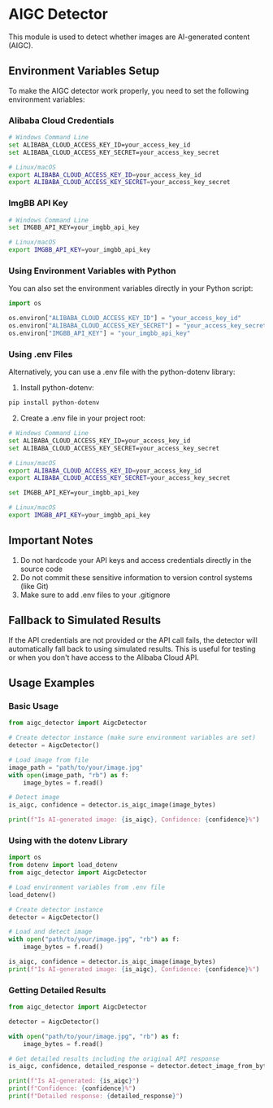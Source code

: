 # AIGC Detector

This module is used to detect whether images are AI-generated content (AIGC).

## Environment Variables Setup

To make the AIGC detector work properly, you need to set the following environment variables:

### Alibaba Cloud Credentials

```bash
# Windows Command Line
set ALIBABA_CLOUD_ACCESS_KEY_ID=your_access_key_id
set ALIBABA_CLOUD_ACCESS_KEY_SECRET=your_access_key_secret

# Linux/macOS
export ALIBABA_CLOUD_ACCESS_KEY_ID=your_access_key_id
export ALIBABA_CLOUD_ACCESS_KEY_SECRET=your_access_key_secret
```

### ImgBB API Key

```bash
# Windows Command Line
set IMGBB_API_KEY=your_imgbb_api_key

# Linux/macOS
export IMGBB_API_KEY=your_imgbb_api_key
```

### Using Environment Variables with Python

You can also set the environment variables directly in your Python script:

```python
import os

os.environ["ALIBABA_CLOUD_ACCESS_KEY_ID"] = "your_access_key_id"
os.environ["ALIBABA_CLOUD_ACCESS_KEY_SECRET"] = "your_access_key_secret"
os.environ["IMGBB_API_KEY"] = "your_imgbb_api_key"
```

### Using .env Files

Alternatively, you can use a .env file with the python-dotenv library:

1. Install python-dotenv:
```bash
pip install python-dotenv
```

2. Create a .env file in your project root:

```bash
# Windows Command Line
set ALIBABA_CLOUD_ACCESS_KEY_ID=your_access_key_id
set ALIBABA_CLOUD_ACCESS_KEY_SECRET=your_access_key_secret

# Linux/macOS
export ALIBABA_CLOUD_ACCESS_KEY_ID=your_access_key_id
export ALIBABA_CLOUD_ACCESS_KEY_SECRET=your_access_key_secret

set IMGBB_API_KEY=your_imgbb_api_key

# Linux/macOS
export IMGBB_API_KEY=your_imgbb_api_key
```

## Important Notes

1. Do not hardcode your API keys and access credentials directly in the source code
2. Do not commit these sensitive information to version control systems (like Git)
3. Make sure to add .env files to your .gitignore

## Fallback to Simulated Results

If the API credentials are not provided or the API call fails, the detector will automatically fall back to using simulated results. This is useful for testing or when you don't have access to the Alibaba Cloud API.

## Usage Examples

### Basic Usage

```python
from aigc_detector import AigcDetector

# Create detector instance (make sure environment variables are set)
detector = AigcDetector()

# Load image from file
image_path = "path/to/your/image.jpg"
with open(image_path, "rb") as f:
    image_bytes = f.read()

# Detect image
is_aigc, confidence = detector.is_aigc_image(image_bytes)

print(f"Is AI-generated image: {is_aigc}, Confidence: {confidence}%")
```

### Using with the dotenv Library

```python
import os
from dotenv import load_dotenv
from aigc_detector import AigcDetector

# Load environment variables from .env file
load_dotenv()

# Create detector instance
detector = AigcDetector()

# Load and detect image
with open("path/to/your/image.jpg", "rb") as f:
    image_bytes = f.read()

is_aigc, confidence = detector.is_aigc_image(image_bytes)
print(f"Is AI-generated image: {is_aigc}, Confidence: {confidence}%")
```

### Getting Detailed Results

```python
from aigc_detector import AigcDetector

detector = AigcDetector()

with open("path/to/your/image.jpg", "rb") as f:
    image_bytes = f.read()

# Get detailed results including the original API response
is_aigc, confidence, detailed_response = detector.detect_image_from_bytes(image_bytes)

print(f"Is AI-generated: {is_aigc}")
print(f"Confidence: {confidence}%")
print(f"Detailed response: {detailed_response}")
``` 